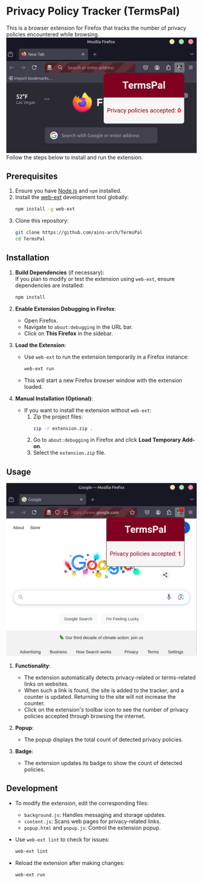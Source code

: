 # Privacy Policy Tracker (TermsPal)

This is a browser extension for Firefox that tracks the number of privacy policies encountered while browsing.
<img src=start.png/>
Follow the steps below to install and run the extension.

## Prerequisites

1. Ensure you have [Node.js](https://nodejs.org/) and `npm` installed.
2. Install the [web-ext](https://github.com/mozilla/web-ext) development tool globally:
   ```bash
   npm install -g web-ext
   ```
3. Clone this repository:
   ```bash
   git clone https://github.com/ains-arch/TermsPal
   cd TermsPal
   ```

## Installation

1. **Build Dependencies** (if necessary):  
   If you plan to modify or test the extension using `web-ext`, ensure dependencies are installed:
   ```bash
   npm install
   ```

2. **Enable Extension Debugging in Firefox**:
   - Open Firefox.
   - Navigate to `about:debugging` in the URL bar.
   - Click on **This Firefox** in the sidebar.

3. **Load the Extension**:
   - Use `web-ext` to run the extension temporarily in a Firefox instance:
     ```bash
     web-ext run
     ```
   - This will start a new Firefox browser window with the extension loaded.

4. **Manual Installation (Optional)**:
   - If you want to install the extension without `web-ext`:
     1. Zip the project files:
        ```bash
        zip -r extension.zip .
        ```
     2. Go to `about:debugging` in Firefox and click **Load Temporary Add-on**.
     3. Select the `extension.zip` file.

## Usage
<img src=google.png/>

1. **Functionality**:
   - The extension automatically detects privacy-related or terms-related links on websites.
   - When such a link is found, the site is added to the tracker, and a counter is updated. Returning to the site will not increase the counter.
   - Click on the extension's toolbar icon to see the number of privacy policies accepted through browsing the internet.

2. **Popup**:
   - The popup displays the total count of detected privacy policies.

3. **Badge**:
   - The extension updates its badge to show the count of detected policies.

## Development

- To modify the extension, edit the corresponding files:
  - `background.js`: Handles messaging and storage updates.
  - `content.js`: Scans web pages for privacy-related links.
  - `popup.html` and `popup.js`: Control the extension popup.

- Use `web-ext lint` to check for issues:
  ```bash
  web-ext lint
  ```

- Reload the extension after making changes:
  ```bash
  web-ext run
  ```
